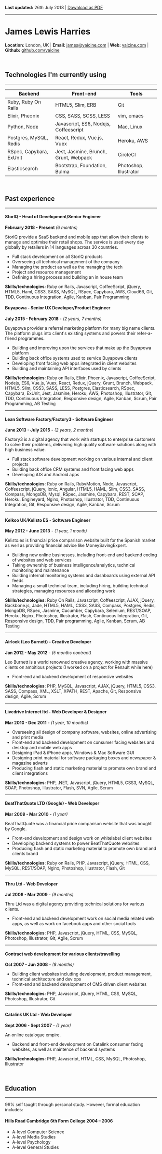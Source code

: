 **Last updated:** 26th July 2018 | [Download as PDF](http://vaicine.github.io/cv/james-harries-cv.pdf)
***

James Lewis Harries
========
**Location:** London, UK | **Email:** <james@vaicine.com> | **Web:** [vaicine.com](http://www.vaicine.com) | **Github:** [github.com/vaicine](http://www.github.com/vaicine)

&nbsp;
## Technologies I'm currently using
***
| Backend                 | Front-end                             | Tools                  |
| ----------------------- | ------------------------------------- | --------               |
| Ruby, Ruby On Rails     | HTML5, Slim, ERB                      | Git                    |
| Elixir, Pheonix         | CSS, SASS, SCSS, LESS                 | vim, emacs             |
| Python, Node            | Javascript, ES6, Nodejs, Coffeescript | Mac, Linux             |
| Postgres, MySQL, Redis  | React, Redux, Vue.js, Vuex            | Heroku, AWS            |
| RSpec, Capybara, ExUnit | Jest, Jasmine, Brunch, Grunt, Webpack | CircleCI               |
| Elasticsearch           | Bootstrap, Foundation, Bulma          | Photoshop, Illustrator |

&nbsp;
## Past experience
***

#### StorIQ - Head of Development/Senior Engineer
**February 2018 - Present** *(6 months)*

StorIQ provide a SaaS backend and mobile app that allow their clients to manage and optimise their retail shops. The service is used every day globally by retailers in 14 languages across 30 countries.

* Full stack development on all StorIQ products
* Overseeing all technical management of the company
* Managing the product as well as the managing the tech
* Project and resource management
* Defining a hiring process and building an in house team

**Skills/technologies:**
Ruby on Rails, Javascript, CoffeeScript, jQuery, HTML5, Haml, CSS3, SASS, MySQL, RSpec, Capybara, AWS, Cloud66, Git, TDD, Continuous Integration, Agile, Kanban, Pair Programming

#### Buyapowa - Senior UX Developer/Product Engineer
**July 2015 - February 2018** - *(2 years, 7 months)*

Buyapowa provider a referral marketing platform for many big name clients. The platform plugs into client's existing systems and powers their refer-a-friend programmes.

* Building and improving upon the services that make up the Buyapowa platform
* Building back office systems used to service Buyapowa clients
* Developing front facing web apps integrated in client websites
* Building and maintaining API interfaces used by clients

**Skills/technologies:**
Ruby on Rails, Elixir, Phoenix, Javascript, CoffeeScript, Nodejs, ES6, Vue.js, Vuex, React, Redux, jQuery, Grunt, Brunch, Webpack, HTML5, Slim, CSS3, SASS, LESS, Postgres, Elasticsearch, RSpec, Capybara, ExUnit, Jest, Jasmine, Heroku, AWS, Photoshop, Illustrator, Git, TDD, Continuous Integration, Responsive design, Agile, Kanban, Scrum, Pair Programming, AB Testing

***

#### Lean Software Factory/Factory3 - Software Engineer
**June 2013 - July 2015** - *(2 years, 2 months)*

Factory3 is a digital agency that work with startups to enterprise customers to solve their problems, delivering high quality software solutions along with high business value.

* Full stack software development working on various internal and client projects
* Building back office CRM systems and front facing web apps
* Developing iOS and Android apps

**Skills/technologies:**
Ruby on Rails, RubyMotion, Node, Javascript, Coffeescript, jQuery, Ionic, Angular, HTML5, HAML, Slim, CSS3, SASS, Compass, MongoDB, Mysql, RSpec, Jasmine, Capybara, REST, SOAP, Heroku, Engineyard, Nginx, Photoshop, Illustrator, TDD, Continuous Integration, Git, Responsive design, Agile, Kanban, Scrum 

***

#### Kelkoo UK/Kelisto ES - Software Engineer
**May 2012 - June 2013** - *(1 year, 1 month)*

Kelisto.es is financial price comparison website built for the Spanish market as well as providing financial advice like MoneySavingExpert.

* Building new online businesses, including front-end and backend coding of websites and web services
* Taking ownership of business intelligence/analytics, technical monitoring and maintenance
* Building internal monitoring systems and dashboards using external API feeds
* Managing a small technical team, including hiring, building technical strategies, managing resources and allocating work

**Skills/technologies:**
Ruby On Rails, Javascript, Coffeescript, AJAX, jQuery, Backbone.js, Jade, HTML5, HAML, CSS3, SASS, Compass, Postgres, Redis, MongoDB, RSpec, Jasmine, Cucumber, Capybara, Selenium, REST/SOAP, Heroku, Nginx, Photoshop, Illustrator, Flash, Continuous Integration, Git, Responsive design, TDD, Pair programming, Agile, Kanban, Scrum, AB Testing

***

#### Airlock (Leo Burnett) - Creative Developer
**Jan 2012 - May 2012** - *(5 months contract)*

Leo Burnett is a world renowned creative agency, working with massive clients on ambitious projects (I worked on a project for Renault while here)

* Front-end and backend development of responsive websites

**Skills/technologies:**
PHP, MySQL, Javascript, AJAX, jQuery, HTML5, CSS3, SASS, Compass, XML, XSLT, XPATH, REST, Apache, Git, Responsive design, Agile, Scrum

***

#### Livedrive Internet ltd - Web Developer & Designer
**Mar 2010 - Dec 2011** - *(1 year, 10 months)*

* Overseeing all design of company software, websites, online advertising and print media
* Front-end and backend development on consumer facing websites and desktop and mobile web apps
* Designing iPad & iPhone apps, Windows & Mac Software GUI
* Designing print material for software packaging boxes and newspaper & magazine adverts
* Producing flash and static marketing material to promote own brand and client integrations

**Skills/technologies:**
PHP, .NET, Javascript, jQuery, HTML5, CSS3, MySQL, SOAP, Photoshop, Illustrator, Flash, SVN, Agile, Scrum

***

#### BeatThatQuote LTD (Google) - Web Developer
**Mar 2009 - Mar 2010** - *(1 year)*

BeatThatQuote was a financial price comparison website that was bought by Google.

* Front-end development and design work on whitelabel client websites 
* Developing backend systems to power BeatThatQuote websites
* Producing flash and static marketing material to promote own brand and clients brand

**Skills/technologies:**
Ruby on Rails, PHP, Javascript, jQuery, HTML, CSS, MySQL, REST/SOAP, Nginx, Photoshop, Illustrator, Flash, Git

***

#### Thru Ltd - Web Developer
**Jul 2008 - Mar 2009** - *(9 months)*

Thru Ltd was a digital agency providing technical solutions for various clients.

* Front-end and backend development work on social media related web apps, as well as work on facebook apps and other social tools

**Skills/technologies:**
PHP, Javascript, jQuery, HTML, CSS, MySQL, Photoshop, Illustrator, Git, Agile, Scrum

***

#### Contract web development for various clients/travelling
**Oct 2007 - Jun 2008** - *(8 months)*

* Building client websites including development, product management, technical architecture and dev ops
* Front-end and backend development of CMS driven client websites

**Skills/technologies:**
PHP, Javascript, jQuery, HTML, CSS, MySQL, Photoshop, Illustrator, Git

***

#### Catalink UK Ltd - Web Developer
**Sept 2006 - Sept 2007** - *(1 year)*

An online catalogue empire.

* Backend and front-end development on Catalink consumer facing websites, as well as maintence of backend systems

**Skills/technologies:**
PHP, Javascript, HTML, CSS, MySQL, Photoshop, Illustrator

&nbsp;
## Education
***

99% self taught through personal study. However, formal education includes:

#### Hills Road Cambridge 6th Form College 2004 – 2006
* A-level Computer Science
* A-level Media Studies
* A-level Psychology
* A-level General Studies
